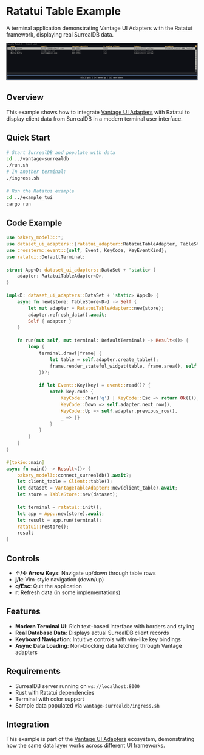 # Ratatui Table Example

A terminal application demonstrating Vantage UI Adapters with the Ratatui framework, displaying real SurrealDB data.

![Ratatui Example](docs/images/tui.png)

## Overview

This example shows how to integrate [Vantage UI Adapters](https://github.com/romaninsh/vantage/tree/main/vantage-ui-adapters) with Ratatui to display client data from SurrealDB in a modern terminal user interface.

## Quick Start

```bash
# Start SurrealDB and populate with data
cd ../vantage-surrealdb
./run.sh
# In another terminal:
./ingress.sh

# Run the Ratatui example
cd ../example_tui
cargo run
```

## Code Example

```rust
use bakery_model3::*;
use dataset_ui_adapters::{ratatui_adapter::RatatuiTableAdapter, TableStore, VantageTableAdapter};
use crossterm::event::{self, Event, KeyCode, KeyEventKind};
use ratatui::DefaultTerminal;

struct App<D: dataset_ui_adapters::DataSet + 'static> {
    adapter: RatatuiTableAdapter<D>,
}

impl<D: dataset_ui_adapters::DataSet + 'static> App<D> {
    async fn new(store: TableStore<D>) -> Self {
        let mut adapter = RatatuiTableAdapter::new(store);
        adapter.refresh_data().await;
        Self { adapter }
    }

    fn run(mut self, mut terminal: DefaultTerminal) -> Result<()> {
        loop {
            terminal.draw(|frame| {
                let table = self.adapter.create_table();
                frame.render_stateful_widget(table, frame.area(), self.adapter.state_mut());
            })?;

            if let Event::Key(key) = event::read()? {
                match key.code {
                    KeyCode::Char('q') | KeyCode::Esc => return Ok(()),
                    KeyCode::Down => self.adapter.next_row(),
                    KeyCode::Up => self.adapter.previous_row(),
                    _ => {}
                }
            }
        }
    }
}

#[tokio::main]
async fn main() -> Result<()> {
    bakery_model3::connect_surrealdb().await?;
    let client_table = Client::table();
    let dataset = VantageTableAdapter::new(client_table).await;
    let store = TableStore::new(dataset);

    let terminal = ratatui::init();
    let app = App::new(store).await;
    let result = app.run(terminal);
    ratatui::restore();
    result
}
```

## Controls

- **↑/↓ Arrow Keys**: Navigate up/down through table rows
- **j/k**: Vim-style navigation (down/up)
- **q/Esc**: Quit the application
- **r**: Refresh data (in some implementations)

## Features

- **Modern Terminal UI**: Rich text-based interface with borders and styling
- **Real Database Data**: Displays actual SurrealDB client records
- **Keyboard Navigation**: Intuitive controls with vim-like key bindings
- **Async Data Loading**: Non-blocking data fetching through Vantage adapters

## Requirements

- SurrealDB server running on `ws://localhost:8000`
- Rust with Ratatui dependencies
- Terminal with color support
- Sample data populated via `vantage-surrealdb/ingress.sh`

## Integration

This example is part of the [Vantage UI Adapters](https://github.com/romaninsh/vantage/tree/main/vantage-ui-adapters) ecosystem, demonstrating how the same data layer works across different UI frameworks.
